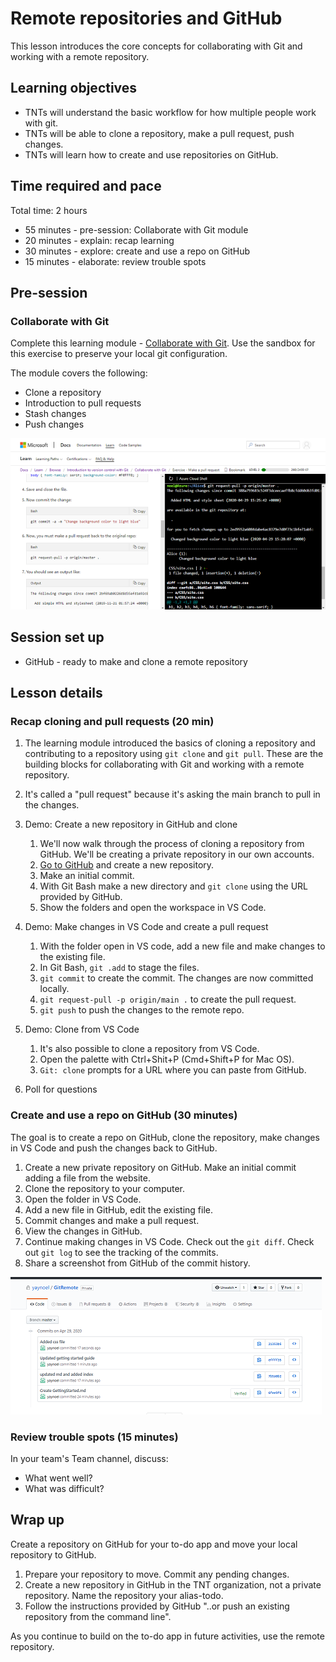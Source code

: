 # Remote repositories and GitHub

This lesson introduces the core concepts for collaborating with Git and working with a remote repository.

## Learning objectives

* TNTs will understand the basic workflow for how multiple people work with git.
* TNTs will be able to clone a repository, make a pull request, push changes.
* TNTs will learn how to create and use repositories on GitHub.

## Time required and pace

Total time: 2 hours

* 55 minutes - pre-session: Collaborate with Git module
* 20 minutes - explain: recap learning
* 30 minutes - explore: create and use a repo on GitHub
* 15 minutes - elaborate: review trouble spots

## Pre-session

### Collaborate with Git

Complete this learning module - [Collaborate with Git](https://docs.microsoft.com/en-us/learn/modules/collaborate-with-git/).
Use the sandbox for this exercise to preserve your local git configuration.

The module covers the following:

* Clone a repository
* Introduction to pull requests
* Stash changes
* Push changes

![Cloud shell Git repo](cloudShellGitRepos.png)

## Session set up

* GitHub - ready to make and clone a remote repository

## Lesson details

### Recap cloning and pull requests (20 min)

1. The learning module introduced the basics of cloning a repository and contributing to a repository using `git clone` and `git pull`. These are the building blocks for collaborating with Git and working with a remote repository.

2. It's called a "pull request" because it's asking the main branch to pull in the changes.

3. Demo: Create a new repository in GitHub and clone

   1. We'll now walk through the process of cloning a repository from GitHub. We'll be creating a private repository in our own accounts.
   2. [Go to GitHub](https://github.com/) and create a new repository.
   3. Make an initial commit.
   4. With Git Bash make a new directory and `git clone` using the URL provided by GitHub.
   5. Show the folders and open the workspace in VS Code.

4. Demo: Make changes in VS Code and create a pull request

    1. With the folder open in VS code, add a new file and make changes to the existing file.
    2. In Git Bash, `git .add` to stage the files.
    3. `git commit` to create the commit. The changes are now committed locally.
    4. `git request-pull -p origin/main .` to create the pull request.
    5. `git push` to push the changes to the remote repo.

5. Demo: Clone from VS Code

    1. It's also possible to clone a repository from VS Code.
    2. Open the palette with Ctrl+Shit+P (Cmd+Shift+P for Mac OS).
    3. `Git: clone` prompts for a URL where you can paste from GitHub.

6. Poll for questions

### Create and use a repo on GitHub (30 minutes)

The goal is to create a repo on GitHub, clone the repository, make changes in VS Code and push the changes back to GitHub.

1. Create a new private repository on GitHub. Make an initial commit adding a file from the website.
2. Clone the repository to your computer.
3. Open the folder in VS Code.
4. Add a new file in GitHub, edit the existing file.
5. Commit changes and make a pull request.
6. View the changes in GitHub.
7. Continue making changes in VS Code. Check out the `git diff`. Check out `git log` to see the tracking of the commits.
8. Share a screenshot from GitHub of the commit history.

![commitHistory](commitHistory.png)

### Review trouble spots (15 minutes)

In your team's Team channel, discuss:

* What went well?
* What was difficult?

## Wrap up

Create a repository on GitHub for your to-do app and move your local repository to GitHub.

1. Prepare your repository to move. Commit any pending changes.
2. Create a new repository in GitHub in the TNT organization, not a private repository. Name the repository your alias-todo.
3. Follow the instructions provided by GitHub "..or push an existing repository from the command line".

As you continue to build on the to-do app in future activities, use the remote repository.
